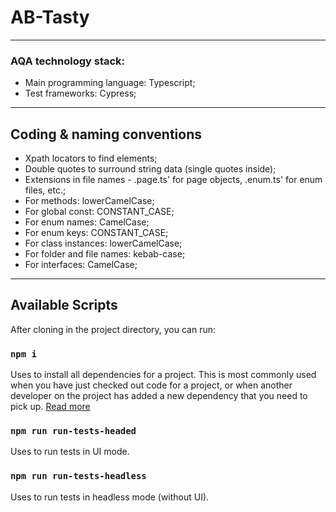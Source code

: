 # AB-Tasty
---

### **AQA technology stack:**

- Main programming language: Typescript;
- Test frameworks: Cypress;

---

## Coding & naming conventions

- Xpath locators to find elements;
- Double quotes to surround string data (single quotes inside);
- Extensions in file names - .page.ts' for page objects, .enum.ts' for enum files, etc.;
- For methods: lowerCamelCase;
- For global const: CONSTANT_CASE;
- For enum names: CamelCase;
- For enum keys: CONSTANT_CASE;
- For class instances: lowerCamelCase;
- For folder and file names: kebab-case;
- For interfaces: CamelCase;

---

## Available Scripts

After cloning in the project directory, you can run:

### `npm i`

Uses to install all dependencies for a project. This is most commonly used when you
have just checked out code for a project, or when another developer on the project has
added a new dependency that you need to pick up.
[Read more](https://docs.npmjs.com/cli/v8/commands/npm-install)

### `npm run run-tests-headed`

Uses to run tests in UI mode.

### `npm run run-tests-headless`

Uses to run tests in headless mode (without UI).
